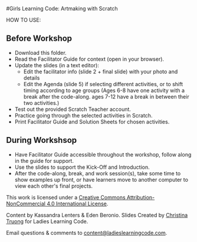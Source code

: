 #Girls Learning Code: Artmaking with Scratch

HOW TO USE:
## Before Workshop
* Download this folder.
* Read the Facilitator Guide for context (open in your browser).
* Update the slides (in a text editor): 
    * Edit the facilitator info (slide 2 + final slide) with your photo and details
    * Edit the Agenda (slide 5) if selecting different activities, or to shift timing according to age groups (Ages 6-8 have one activity with a break after the code-along. ages 7-12 have a break in between their two activities.)
* Test out the provided Scratch Teacher account.
* Practice going through the selected activities in Scratch. 
* Print Facilitator Guide and Solution Sheets for chosen activities. 

## During Workshsop
* Have Facilitator Guide accessible throughout the workshop, follow along in the guide for support.
* Use the slides to support the Kick-Off and Introduction.
* After the code-along, break, and work session(s), take some time to show examples up front, or have learners move to another computer to view each other's final projects. 


This work is licensed under a <a rel="license" href="http://creativecommons.org/licenses/by-nc/4.0/">Creative Commons Attribution-NonCommercial 4.0 International License</a>.

Content by Kassandra Lenters & Eden Beronio. Slides Created by [Christina Truong](http://twitter.com/christinatruong) for Ladies Learning Code.

Email questions & comments to <content@ladieslearningcode.com>.
